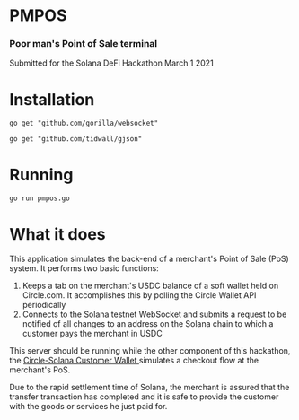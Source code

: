 # PMPOS
### Poor man's Point of Sale terminal
Submitted for the Solana DeFi Hackathon March 1 2021

# Installation
    go get "github.com/gorilla/websocket"

    go get "github.com/tidwall/gjson"

# Running
    go run pmpos.go

# What it does
This application simulates the back-end of a merchant's Point of Sale (PoS) system. 
It performs two basic functions:

1. Keeps a tab on the merchant's USDC balance of a soft wallet held on Circle.com.  It accomplishes this by polling the Circle Wallet API periodically
2. Connects to the Solana testnet WebSocket and submits a request to be notified of all changes to an address on the Solana chain to which a customer pays the merchant in USDC

This server should be running while the other component of this hackathon, the [Circle-Solana Customer Wallet ](https://github.com/tomeck/solana-hackathon-cust-app/tree/main) simulates a checkout flow at the merchant's PoS.

Due to the rapid settlement time of Solana, the merchant is assured that the transfer transaction has completed and it is safe to provide the customer with the goods or services he just paid for.
